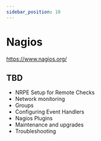 ```yaml
---
sidebar_position: 10
---
```


# Nagios

https://www.nagios.org/

## TBD

- NRPE Setup for Remote Checks
- Network monitoring
- Groups
- Configuring Event Handlers
- Nagios Plugins
- Maintenance and upgrades
- Troubleshooting